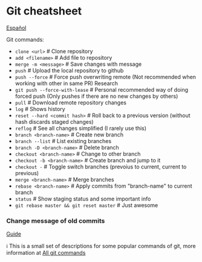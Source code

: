 # Git cheatsheet
[Español](es.md)

Git commands:

- `clone <url>`                     # Clone repository
- `add <filename>`			        # Add file to repository
- `merge -m <message>`		    # Save changes with message
- `push` 				            # Upload the local repository to github
- `push --force` 			        # Force push overwriting remote (Not recommended when working with other in same PR) Research
- `git push --force-with-lease` # Personal recommended way of doing forced push (Only pushes if there are no new changes by others)
- `pull`				            # Download remote repository changes
- `log`				            # Shows history
- `reset --hard <commit hash>`	# Roll back to a previous version (without hash discards staged changes)
- `reflog` 				        # See all changes simplified (I rarely use this)
- `branch <branch-name>`		    # Create new branch
- `branch --list` 			    # List existing branches
- `branch -D <branch-name>`		# Delete branch
- `checkout <branch-name>`		# Change to other branch
- `checkout -b <branch-name>` # Create branch and jump to it
- `checkout -`                # Toggle switch branches (prevoius to current, current to previous)
- `merge <branch-name>`		    # Merge branches
- `rebase <branch-name>`		    # Apply commits from "branch-name" to current branch
- `status`				        # Show staging status and some important info
- `git rebase master && git reset master` # Just awesome

### Change message of old commits
[Guide](https://docs.github.com/en/pull-requests/committing-changes-to-your-project/creating-and-editing-commits/changing-a-commit-message)

ℹ️ This is a small set of descriptions for some popular commands of git, more information at [All git commands](https://git-scm.com/docs/git#_git_commands)
